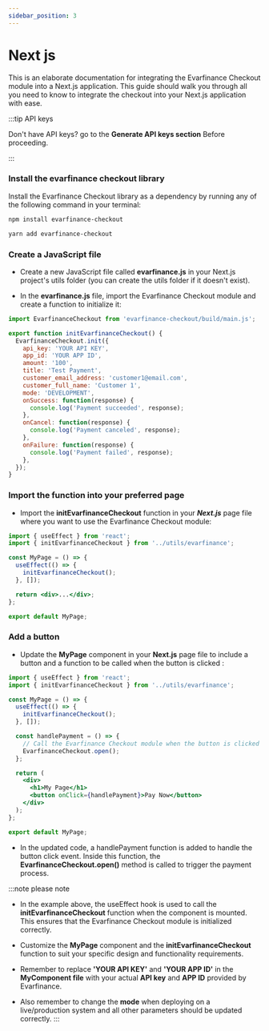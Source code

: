 ```yaml
---
sidebar_position: 3
---
```


# Next js

This is an elaborate documentation for integrating the Evarfinance Checkout module into a Next.js application. This guide should walk you through all you need to know to integrate the checkout into your Next.js application with ease.

:::tip API keys

Don't have API keys? go to the **Generate API keys section** Before proceeding.

:::

### Install the evarfinance checkout library

Install the Evarfinance Checkout library as a dependency by running any of the following command in your terminal:

```bash title="npm"
npm install evarfinance-checkout
```

```bash title="yarn"
yarn add evarfinance-checkout
```

### Create a JavaScript file

- Create a new JavaScript file called **evarfinance.js** in your Next.js project's utils folder (you can create the utils folder if it doesn't exist).

- In the **evarfinance.js** file, import the Evarfinance Checkout module and create a function to initialize it:

```js title="evarfinance.js"
import EvarfinanceCheckout from 'evarfinance-checkout/build/main.js';

export function initEvarfinanceCheckout() {
  EvarfinanceCheckout.init({
    api_key: 'YOUR API KEY',
    app_id: 'YOUR APP ID',
    amount: '100',
    title: 'Test Payment',
    customer_email_address: 'customer1@email.com',
    customer_full_name: 'Customer 1',
    mode: 'DEVELOPMENT',
    onSuccess: function(response) {
      console.log('Payment succeeded', response);
    },
    onCancel: function(response) {
      console.log('Payment canceled', response);
    },
    onFailure: function(response) {
      console.log('Payment failed', response);
    },
  });
}

```

### Import the function into your preferred page

- Import the **initEvarfinanceCheckout** function in your ***Next.js*** page file where you want to use the Evarfinance Checkout module:

```jsx title="myPage.js"
import { useEffect } from 'react';
import { initEvarfinanceCheckout } from '../utils/evarfinance';

const MyPage = () => {
  useEffect(() => {
    initEvarfinanceCheckout();
  }, []);

  return <div>...</div>;
};

export default MyPage;
```
### Add a button

- Update the **MyPage** component in your **Next.js** page file to include a button and a function to be called when the button is clicked :

```jsx title="myPage.js"
import { useEffect } from 'react';
import { initEvarfinanceCheckout } from '../utils/evarfinance';

const MyPage = () => {
  useEffect(() => {
    initEvarfinanceCheckout();
  }, []);

  const handlePayment = () => {
    // Call the Evarfinance Checkout module when the button is clicked
    EvarfinanceCheckout.open();
  };

  return (
    <div>
      <h1>My Page</h1>
      <button onClick={handlePayment}>Pay Now</button>
    </div>
  );
};

export default MyPage;
```
- In the updated code, a handlePayment function is added to handle the button click event. Inside this function, the **EvarfinanceCheckout.open()** method is called to trigger the payment process.

:::note please note

- In the example above, the useEffect hook is used to call the **initEvarfinanceCheckout** function when the component is mounted. This ensures that the Evarfinance Checkout module is initialized correctly.

- Customize the **MyPage** component and the **initEvarfinanceCheckout** function to suit your specific design and functionality requirements.

- Remember to replace **'YOUR API KEY'** and **'YOUR APP ID'** in the **MyComponent file** with your actual **API key** and **APP ID** provided by Evarfinance.

- Also remember to change the **mode** when deploying on a live/production system and all other parameters should be updated correctly.
:::